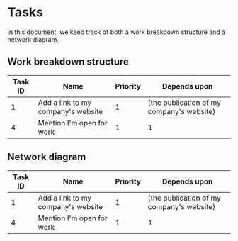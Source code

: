 # Tasks

In this document, we keep track of both a work breakdown structure and a network diagram.

## Work breakdown structure

| Task ID | Name                               | Priority | Depends upon                              |
| ------- | ---------------------------------- | -------- | ----------------------------------------- |
| 1       | Add a link to my company's website | 1        | (the publication of my company's website) |
| 4       | Mention I'm open for work          | 1        | 1                                         |

## Network diagram

| Task ID | Name | Priority | Depends upon |
| ------- | ---- | -------- | ------------ |
| 1       | Add a link to my company's website | 1        | (the publication of my company's website) |
| 4       | Mention I'm open for work | 1        | 1 |